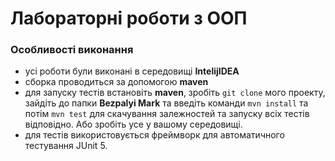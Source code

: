 # Лабораторні роботи з ООП

### Особливості виконання
  - усі роботи були виконані в середовищі **IntelijIDEA** 
  - сборка проводиться за допомогою **maven**
  - для запуску тестів встановіть **maven**, зробіть `git clone` мого проекту, зайдіть до папки **Bezpalyi Mark** та введіть команди `mvn install` та потім `mvn test` для скачування залежностей та запуску всіх тестів відповідно. Або зробіть усе у вашому середовищі.
  - для тестів використовується фреймворк для автоматичного тестування JUnit 5.
